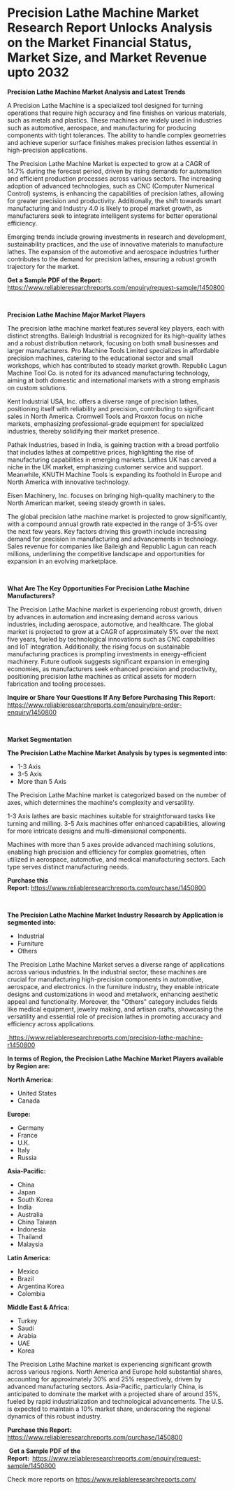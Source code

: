 <p><h1>Precision Lathe Machine Market Research Report Unlocks Analysis on the Market Financial Status, Market Size, and Market Revenue upto 2032</h1></p><p><strong>Precision Lathe Machine Market Analysis and Latest Trends</strong></p>
<p><p>A Precision Lathe Machine is a specialized tool designed for turning operations that require high accuracy and fine finishes on various materials, such as metals and plastics. These machines are widely used in industries such as automotive, aerospace, and manufacturing for producing components with tight tolerances. The ability to handle complex geometries and achieve superior surface finishes makes precision lathes essential in high-precision applications.</p><p>The Precision Lathe Machine Market is expected to grow at a CAGR of 14.7% during the forecast period, driven by rising demands for automation and efficient production processes across various sectors. The increasing adoption of advanced technologies, such as CNC (Computer Numerical Control) systems, is enhancing the capabilities of precision lathes, allowing for greater precision and productivity. Additionally, the shift towards smart manufacturing and Industry 4.0 is likely to propel market growth, as manufacturers seek to integrate intelligent systems for better operational efficiency. </p><p>Emerging trends include growing investments in research and development, sustainability practices, and the use of innovative materials to manufacture lathes. The expansion of the automotive and aerospace industries further contributes to the demand for precision lathes, ensuring a robust growth trajectory for the market.</p></p>
<p><strong>Get a Sample PDF of the Report:&nbsp;</strong> <a href="https://www.reliableresearchreports.com/enquiry/request-sample/1450800?utm_campaign=2391&utm_medium=2&utm_source=Github&utm_content=ia&utm_term=22022025&utm_id=precision-lathe-machine">https://www.reliableresearchreports.com/enquiry/request-sample/1450800</a></p>
<p>&nbsp;</p>
<p><strong>Precision Lathe Machine Major Market Players</strong></p>
<p><p>The precision lathe machine market features several key players, each with distinct strengths. Baileigh Industrial is recognized for its high-quality lathes and a robust distribution network, focusing on both small businesses and larger manufacturers. Pro Machine Tools Limited specializes in affordable precision machines, catering to the educational sector and small workshops, which has contributed to steady market growth. Republic Lagun Machine Tool Co. is noted for its advanced manufacturing technology, aiming at both domestic and international markets with a strong emphasis on custom solutions.</p><p>Kent Industrial USA, Inc. offers a diverse range of precision lathes, positioning itself with reliability and precision, contributing to significant sales in North America. Cromwell Tools and Proxxon focus on niche markets, emphasizing professional-grade equipment for specialized industries, thereby solidifying their market presence.</p><p>Pathak Industries, based in India, is gaining traction with a broad portfolio that includes lathes at competitive prices, highlighting the rise of manufacturing capabilities in emerging markets. Lathes UK has carved a niche in the UK market, emphasizing customer service and support. Meanwhile, KNUTH Machine Tools is expanding its foothold in Europe and North America with innovative technology.</p><p>Eisen Machinery, Inc. focuses on bringing high-quality machinery to the North American market, seeing steady growth in sales.</p><p>The global precision lathe machine market is projected to grow significantly, with a compound annual growth rate expected in the range of 3-5% over the next few years. Key factors driving this growth include increasing demand for precision in manufacturing and advancements in technology. Sales revenue for companies like Baileigh and Republic Lagun can reach millions, underlining the competitive landscape and opportunities for expansion in an evolving marketplace.</p></p>
<p>&nbsp;</p>
<p><strong>What Are The Key Opportunities For Precision Lathe Machine Manufacturers?</strong></p>
<p><p>The Precision Lathe Machine market is experiencing robust growth, driven by advances in automation and increasing demand across various industries, including aerospace, automotive, and healthcare. The global market is projected to grow at a CAGR of approximately 5% over the next five years, fueled by technological innovations such as CNC capabilities and IoT integration. Additionally, the rising focus on sustainable manufacturing practices is prompting investments in energy-efficient machinery. Future outlook suggests significant expansion in emerging economies, as manufacturers seek enhanced precision and productivity, positioning precision lathe machines as critical assets for modern fabrication and tooling processes.</p></p>
<p><strong>Inquire or Share Your Questions If Any Before Purchasing This Report:</strong> <a href="https://www.reliableresearchreports.com/enquiry/pre-order-enquiry/1450800?utm_campaign=2391&utm_medium=2&utm_source=Github&utm_content=ia&utm_term=22022025&utm_id=precision-lathe-machine">https://www.reliableresearchreports.com/enquiry/pre-order-enquiry/1450800</a></p>
<p>&nbsp;</p>
<p><strong>Market Segmentation</strong></p>
<p><strong>The Precision Lathe Machine Market Analysis by types is segmented into:</strong></p>
<p><ul><li>1-3 Axis</li><li>3-5 Axis</li><li>More than 5 Axis</li></ul></p>
<p><p>The Precision Lathe Machine market is categorized based on the number of axes, which determines the machine's complexity and versatility. </p><p>1-3 Axis lathes are basic machines suitable for straightforward tasks like turning and milling. 3-5 Axis machines offer enhanced capabilities, allowing for more intricate designs and multi-dimensional components. </p><p>Machines with more than 5 axes provide advanced machining solutions, enabling high precision and efficiency for complex geometries, often utilized in aerospace, automotive, and medical manufacturing sectors. Each type serves distinct manufacturing needs.</p></p>
<p><strong>Purchase this Report:&nbsp;</strong><a href="https://www.reliableresearchreports.com/purchase/1450800?utm_campaign=2391&utm_medium=2&utm_source=Github&utm_content=ia&utm_term=22022025&utm_id=precision-lathe-machine">https://www.reliableresearchreports.com/purchase/1450800</a></p>
<p>&nbsp;</p>
<p><strong>The Precision Lathe Machine Market Industry Research by Application is segmented into:</strong></p>
<p><ul><li>Industrial</li><li>Furniture</li><li>Others</li></ul></p>
<p><p>The Precision Lathe Machine Market serves a diverse range of applications across various industries. In the industrial sector, these machines are crucial for manufacturing high-precision components in automotive, aerospace, and electronics. In the furniture industry, they enable intricate designs and customizations in wood and metalwork, enhancing aesthetic appeal and functionality. Moreover, the "Others" category includes fields like medical equipment, jewelry making, and artisan crafts, showcasing the versatility and essential role of precision lathes in promoting accuracy and efficiency across applications.</p></p>
<p><a href="https://www.reliableresearchreports.com/precision-lathe-machine-r1450800?utm_campaign=2391&utm_medium=2&utm_source=Github&utm_content=ia&utm_term=22022025&utm_id=precision-lathe-machine">&nbsp;https://www.reliableresearchreports.com/precision-lathe-machine-r1450800</a></p>
<p><strong>In terms of Region, the Precision Lathe Machine Market Players available by Region are:</strong></p>
<p>
    <p> <strong> North America: </strong>
        <ul>
            <li>United States</li>
            <li>Canada</li>
        </ul>
        </p> 
    <p> <strong> Europe: </strong>
        <ul>
            <li>Germany</li>
            <li>France</li>
            <li>U.K.</li>
            <li>Italy</li>
            <li>Russia</li>
        </ul>
        </p> 
    <p> <strong> Asia-Pacific: </strong>
        <ul>
            <li>China</li>
            <li>Japan</li>
            <li>South Korea</li>
            <li>India</li>
            <li>Australia</li>
            <li>China Taiwan</li>
            <li>Indonesia</li>
            <li>Thailand</li>
            <li>Malaysia</li>
        </ul>
        </p> 
    <p> <strong> Latin America: </strong>
        <ul>
            <li>Mexico</li>
            <li>Brazil</li>
            <li>Argentina Korea</li>
            <li>Colombia</li>
        </ul>
        </p> 
    <p> <strong> Middle East & Africa: </strong>
        <ul>
            <li>Turkey</li>
            <li>Saudi</li>
            <li>Arabia</li>
            <li>UAE</li>
            <li>Korea</li>
        </ul>
    </p>
    </p>
<p><p>The Precision Lathe Machine market is experiencing significant growth across various regions. North America and Europe hold substantial shares, accounting for approximately 30% and 25% respectively, driven by advanced manufacturing sectors. Asia-Pacific, particularly China, is anticipated to dominate the market with a projected share of around 35%, fueled by rapid industrialization and technological advancements. The U.S. is expected to maintain a 10% market share, underscoring the regional dynamics of this robust industry.</p></p>
<p><strong>Purchase this Report: </strong><a href="https://www.reliableresearchreports.com/purchase/1450800?utm_campaign=2391&utm_medium=2&utm_source=Github&utm_content=ia&utm_term=22022025&utm_id=precision-lathe-machine">https://www.reliableresearchreports.com/purchase/1450800</a></p>
<p>&nbsp;<strong>Get a Sample PDF of the Report:&nbsp;&nbsp;</strong><a href="https://www.reliableresearchreports.com/enquiry/request-sample/1450800?utm_campaign=2391&utm_medium=2&utm_source=Github&utm_content=ia&utm_term=22022025&utm_id=precision-lathe-machine">https://www.reliableresearchreports.com/enquiry/request-sample/1450800</a></p>
<p><strong></strong></p>
<p>Check more reports on <a href="https://www.reliableresearchreports.com/?utm_campaign=2391&utm_medium=2&utm_source=Github&utm_content=ia&utm_term=22022025&utm_id=precision-lathe-machine">https://www.reliableresearchreports.com/</a></p>